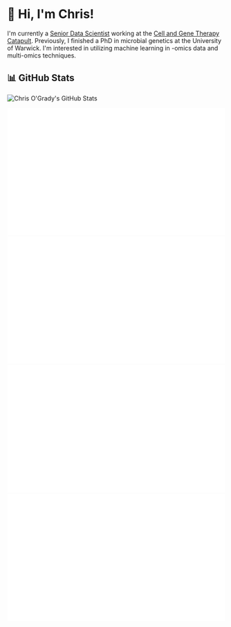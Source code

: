 # 👋 Hi, I'm Chris!

I'm currently a [Senior Data Scientist](https://www.linkedin.com/in/christopher-ogrady/) working at the [Cell and Gene Therapy Catapult](https://ct.catapult.org.uk/). 
Previously, I finished a PhD in microbial genetics at the University of Warwick. 
I'm interested in utilizing machine learning in -omics data and multi-omics techniques.


## 📊 GitHub Stats

![Chris O'Grady's GitHub Stats](https://github-readme-stats.vercel.app/api?username=chrisogrady&show_icons=true&hide_title=true&count_private=true&hide=prs&theme=radical)

![](https://raw.githubusercontent.com/chrisogrady/github-stats/master/generated/overview.svg#gh-dark-mode-only) ![](https://raw.githubusercontent.com/chrisogrady/github-stats/master/generated/overview.svg#gh-light-mode-only) ![](https://raw.githubusercontent.com/chrisogrady/github-stats/master/generated/languages.svg#gh-dark-mode-only) ![](https://raw.githubusercontent.com/chrisogrady/github-stats/master/generated/languages.svg#gh-light-mode-only)
